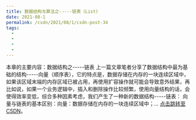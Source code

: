 ```yaml
---
title: 数据结构与算法之-----链表（List)
date: 2021-08-1
permalink: /csdn/2021/08/1/csdn-post-34
tags:
  - 
  - 
  - 
  - 
---
```


本章的主要内容：数据结构之-----链表    上一篇文章笔者分享了数据结构中最为基础的结构-----向量（顺序表），它的特点是，数据存储在内存的一块连续区域中，如果该区域末端的内存区域已被占用，再使用扩容操作就可能会导致意外结果，再比如说，如果一个业务逻辑中，插入和删除操作比较频繁，使用向量结构的话，会使得效率变低，综合多种因素考虑，我们产生了一种新的数据结构-----链表：   向量与链表的基本区别：向量：数据存储在内存的一块连续区域中；... [点击跳转至CSDN](https://blog.csdn.net/sixibiheye/article/details/119790548)。